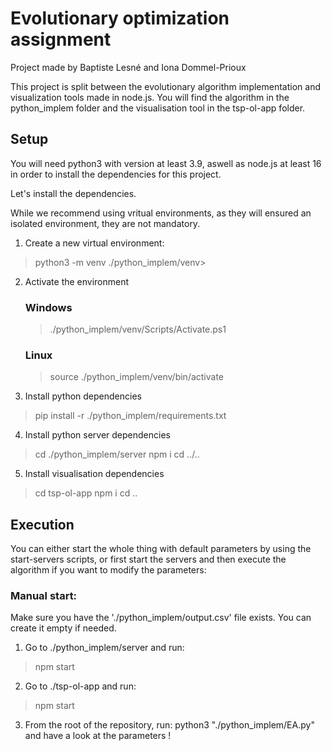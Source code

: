 # Evolutionary optimization assignment
Project made by Baptiste Lesné and Iona Dommel-Prioux

This project is split between the evolutionary algorithm implementation and visualization tools made in node.js.
You will find the algorithm in the python_implem folder and the visualisation tool in the tsp-ol-app folder.

## Setup
You will need python3 with version at least 3.9, aswell as node.js at least 16 in order to install the dependencies for this project.

Let's install the dependencies.

While we recommend using vritual environments, as they will ensured an isolated environment, they are not mandatory.

1. Create a new virtual environment:
>python3 -m venv ./python_implem/venv>
2. Activate the environment
    ### Windows
    >./python_implem/venv/Scripts/Activate.ps1
    ### Linux
    >source ./python_implem/venv/bin/activate

3. Install python dependencies
>pip install -r ./python_implem/requirements.txt

4. Install python server dependencies
>cd ./python_implem/server
>npm i
>cd ../..

5. Install visualisation dependencies
>cd tsp-ol-app
>npm i
>cd ..

## Execution
You can either start the whole thing with default parameters by using the start-servers scripts, or first start the servers and then execute the algorithm if you want to modify the parameters:

### Manual start:
Make sure you have the './python_implem/output.csv' file exists. You can create it empty if needed.

1. Go to ./python_implem/server and run:
>npm start

2. Go to ./tsp-ol-app and run:
>npm start

3. From the root of the repository, run:
python3 "./python_implem/EA.py" and have a look at the parameters !